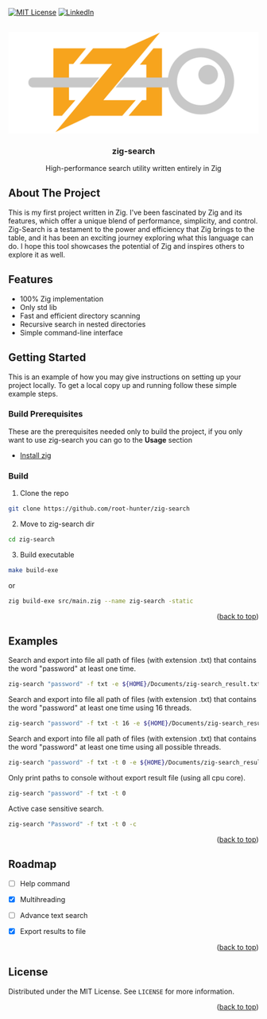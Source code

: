 <a name="readme-top"></a>

[![MIT License][license-shield]][license-url]
[![LinkedIn][linkedin-shield]][linkedin-url]

<!-- README Template by: https://github.com/othneildrew/Best-README-Template -->
<br />
<div align="center">
  <a href="https://github.com/root-hunter/zig-search/">
    <img src="images/zig-logo.png" alt="Logo">
  </a>

  <h3 align="center">zig-search</h3>

  <p align="center">
    High-performance search utility written entirely in Zig
    <br />
  </p>
</div>

<!-- ABOUT THE PROJECT -->
## About The Project
This is my first project written in Zig. I've been fascinated by Zig and its features, which offer a unique blend of performance, simplicity, and control. Zig-Search is a testament to the power and efficiency that Zig brings to the table, and it has been an exciting journey exploring what this language can do. I hope this tool showcases the potential of Zig and inspires others to explore it as well.

## Features
- 100% Zig implementation
- Only std lib
- Fast and efficient directory scanning
- Recursive search in nested directories
- Simple command-line interface

<!-- GETTING STARTED -->
## Getting Started

This is an example of how you may give instructions on setting up your project locally.
To get a local copy up and running follow these simple example steps.

### Build Prerequisites

These are the prerequisites needed only to build the project, if you only want to use zig-search you can go to the <b>Usage</b> section
* [Install zig](https://ziglang.org/learn/getting-started/)

### Build 
1. Clone the repo
```sh
git clone https://github.com/root-hunter/zig-search
```
2. Move to zig-search dir
```sh
cd zig-search
```
3. Build executable
```sh
make build-exe
```
   or
```sh
zig build-exe src/main.zig --name zig-search -static
```
<p align="right">(<a href="#readme-top">back to top</a>)</p>

## Examples

Search and export into file all path of files (with extension .txt) that contains the word "password" at least one time.
```sh
zig-search "password" -f txt -e ${HOME}/Documents/zig-search_result.txt
```

Search and export into file all path of files (with extension .txt) that contains the word "password" at least one time using 16 threads.
```sh
zig-search "password" -f txt -t 16 -e ${HOME}/Documents/zig-search_result.txt
```

Search and export into file all path of files (with extension .txt) that contains the word "password" at least one time using all possible threads.
```sh
zig-search "password" -f txt -t 0 -e ${HOME}/Documents/zig-search_result.txt
```

Only print paths to console without export result file (using all cpu core).
```sh
zig-search "password" -f txt -t 0
```

Active case sensitive search.
```sh
zig-search "Password" -f txt -t 0 -c
```

<p align="right">(<a href="#readme-top">back to top</a>)</p>

<!-- ROADMAP -->
## Roadmap

- [ ] Help command
- [X] Multihreading
- [ ] Advance text search
- [X] Export results to file


<p align="right">(<a href="#readme-top">back to top</a>)</p>


## License
Distributed under the MIT License. See `LICENSE` for more information.

<p align="right">(<a href="#readme-top">back to top</a>)</p>

[license-shield]: https://img.shields.io/github/license/othneildrew/Best-README-Template.svg?style=for-the-badge
[license-url]: https://github.com/root-hunter/zig-search/blob/main/LICENSE
[linkedin-shield]: https://img.shields.io/badge/-LinkedIn-black.svg?style=for-the-badge&logo=linkedin&colorB=555
[linkedin-url]: https://www.linkedin.com/in/antonio-ricciardi-279118210
